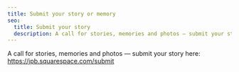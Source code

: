 ```yaml
---
title: Submit your story or memory
seo:
  title: Submit your story
  description: A call for stories, memories and photos — submit your story below.
---
```


A call for stories, memories and photos — submit your story here: https://jpb.squarespace.com/submit